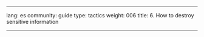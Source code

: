 

---

lang: es
community: guide
type: tactics
weight: 006
title: 6. How to destroy sensitive information

---

<stub>

